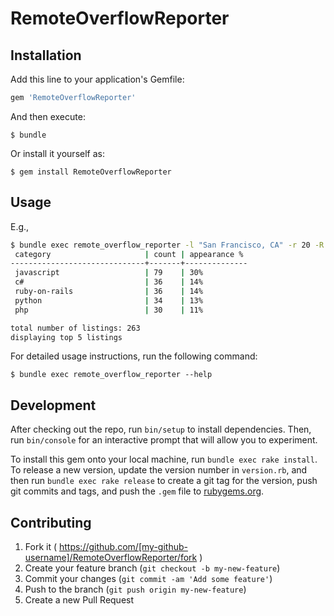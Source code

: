 # RemoteOverflowReporter

## Installation

Add this line to your application's Gemfile:

```ruby
gem 'RemoteOverflowReporter'
```

And then execute:

    $ bundle

Or install it yourself as:

    $ gem install RemoteOverflowReporter

## Usage

E.g.,
```bash
$ bundle exec remote_overflow_reporter -l "San Francisco, CA" -r 20 -R -L5
 category                     | count | appearance %
------------------------------+-------+--------------
 javascript                   | 79    | 30%
 c#                           | 36    | 14%
 ruby-on-rails                | 36    | 14%
 python                       | 34    | 13%
 php                          | 30    | 11%

total number of listings: 263
displaying top 5 listings
```

For detailed usage instructions, run the following command:

    $ bundle exec remote_overflow_reporter --help

## Development

After checking out the repo, run `bin/setup` to install dependencies. Then, run `bin/console` for an interactive prompt that will allow you to experiment.

To install this gem onto your local machine, run `bundle exec rake install`. To release a new version, update the version number in `version.rb`, and then run `bundle exec rake release` to create a git tag for the version, push git commits and tags, and push the `.gem` file to [rubygems.org](https://rubygems.org).

## Contributing

1. Fork it ( https://github.com/[my-github-username]/RemoteOverflowReporter/fork )
2. Create your feature branch (`git checkout -b my-new-feature`)
3. Commit your changes (`git commit -am 'Add some feature'`)
4. Push to the branch (`git push origin my-new-feature`)
5. Create a new Pull Request
